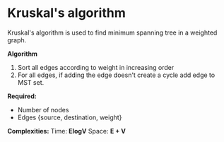 # Kruskal's algorithm
Kruskal's algorithm is used to find minimum spanning tree in a weighted graph.

**Algorithm**
1. Sort all edges according to weight in increasing order
2. For all edges, if adding the edge doesn't create a cycle add edge to MST set.

**Required:**
- Number of nodes
- Edges {source, destination, weight}

**Complexities:**
Time: **ElogV**
Space: **E + V**
